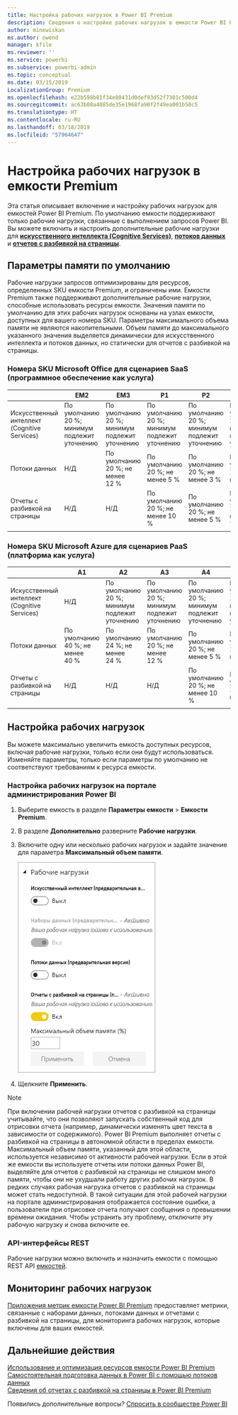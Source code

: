 ```yaml
---
title: Настройка рабочих нагрузок в Power BI Premium
description: Сведения о настройке рабочих нагрузок в емкости Power BI Premium.
author: minewiskan
ms.author: owend
manager: kfile
ms.reviewer: ''
ms.service: powerbi
ms.subservice: powerbi-admin
ms.topic: conceptual
ms.date: 03/15/2019
LocalizationGroup: Premium
ms.openlocfilehash: e22b598b81f34e80431d0def93d52f7301c500d4
ms.sourcegitcommit: ac63b08a4085de35e1968fa90f2f49ea001b50c5
ms.translationtype: HT
ms.contentlocale: ru-RU
ms.lasthandoff: 03/18/2019
ms.locfileid: "57964647"
---
```

# <a name="configure-workloads-in-a-premium-capacity"></a>Настройка рабочих нагрузок в емкости Premium

Эта статья описывает включение и настройку рабочих нагрузок для емкостей Power BI Premium. По умолчанию емкости поддерживают только рабочие нагрузки, связанные с выполнением запросов Power BI. Вы можете включить и настроить дополнительные рабочие нагрузки для **[искусственного интеллекта (Cognitive Services)](service-cognitive-services.md)**, **[потоков данных](service-dataflows-overview.md#dataflow-capabilities-on-power-bi-premium)** и **[отчетов с разбивкой на страницы](paginated-reports-save-to-power-bi-service.md)**.

## <a name="default-memory-settings"></a>Параметры памяти по умолчанию

Рабочие нагрузки запросов оптимизированы для ресурсов, определенных SKU емкости Premium, и ограничены ими. Емкости Premium также поддерживают дополнительные рабочие нагрузки, способные использовать ресурсы емкости. Значения памяти по умолчанию для этих рабочих нагрузок основаны на узлах емкости, доступных для вашего номера SKU. Параметры максимального объема памяти не являются накопительными. Объем памяти до максимального указанного значения выделяется динамически для искусственного интеллекта и потоков данных, но статически для отчетов с разбивкой на страницы. 

### <a name="microsoft-office-skus-for-software-as-a-service-saas-scenarios"></a>Номера SKU Microsoft Office для сценариев SaaS (программное обеспечение как услуга)

|                     | EM2                      | EM3                       | P1                      | P2                       | P3                       |
|---------------------|--------------------------|--------------------------|-------------------------|--------------------------|--------------------------|
| Искусственный интеллект (Cognitive Services) | По умолчанию 20 %; минимум подлежит уточнению| По умолчанию 20 %; минимум подлежит уточнению | По умолчанию 20 %; минимум подлежит уточнению | По умолчанию 20 %; минимум подлежит уточнению | По умолчанию 20 %; минимум подлежит уточнению |
| Потоки данных | Н/Д |По умолчанию 20 %; не менее 12 %  | По умолчанию 20 %; не менее 5 %  | По умолчанию 20 %; не менее 3 % | По умолчанию 20 %; не менее 2 %  |
| Отчеты с разбивкой на страницы | Н/Д |Н/Д | По умолчанию 20 %; не менее 10 % | По умолчанию 20 %; не менее 5 % | По умолчанию 20 %; не менее 2,5 % |
| | | | | | |

### <a name="microsoft-azure-skus-for-platform-as-a-service-paas-scenarios"></a>Номера SKU Microsoft Azure для сценариев PaaS (платформа как услуга)

|                  | A1                       | A2                       | A3                      | A4                       | A5                      | A6                        |
|-------------------|--------------------------|--------------------------|-------------------------|--------------------------|-------------------------|---------------------------|
| Искусственный интеллект (Cognitive Services) | Н/Д                      | По умолчанию 20 %; минимум подлежит уточнению                      | По умолчанию 20 %; минимум подлежит уточнению                     | По умолчанию 20 %; минимум подлежит уточнению | По умолчанию 20 %; минимум подлежит уточнению | По умолчанию 20 %; минимум подлежит уточнению |
| Потоки данных         | По умолчанию 40 %; не менее 40 % | По умолчанию 24 %; не менее 24 % | По умолчанию 20 %; не менее 12 % | По умолчанию 20 %; не менее 5 %  | По умолчанию 20 %; не менее 3 % | По умолчанию 20 %; не менее 2 %   |
| Отчеты с разбивкой на страницы | Н/Д                      | Н/Д                      | Н/Д                     | По умолчанию 20 %; не менее 10 % | По умолчанию 20 %; не менее 5 % | По умолчанию 20 %; не менее 2,5 % |
| | | | | | |

## <a name="configure-workloads"></a>Настройка рабочих нагрузок

Вы можете максимально увеличить емкость доступных ресурсов, включая рабочие нагрузки, только если они будут использоваться. Изменяйте параметры, только если параметры по умолчанию не соответствуют требованиям к ресурса емкости.  

### <a name="to-configure-workloads-in-the-power-bi-admin-portal"></a>Настройка рабочих нагрузок на портале администрирования Power BI

1. Выберите емкость в разделе **Параметры емкости** > **Емкости Premium**.

1. В разделе **Дополнительно** разверните **Рабочие нагрузки**.

1. Включите одну или несколько рабочих нагрузок и задайте значение для параметра **Максимальный объем памяти**.   

    
    ![Включение рабочих нагрузок](media/service-admin-premium-workloads/admin-portal-workloads.png)

1. Щелкните **Применить**.

> [!NOTE]
> При включении рабочей нагрузки отчетов с разбивкой на страницы учитывайте, что они позволяют запускать собственный код для отрисовки отчета (например, динамически изменять цвет текста в зависимости от содержимого). Power BI Premium выполняет отчеты с разбивкой на страницы в автономной области в пределах емкости. Максимальный объем памяти, указанный для этой области, используется независимо от активности рабочей нагрузки. Если в этой же емкости вы используете отчеты или потоки данных Power BI, выделяйте для отчетов с разбивкой на страницы не слишком много памяти, чтобы они не ухудшали работу других рабочих нагрузок. В редких случаях рабочая нагрузка отчетов с разбивкой на страницы может стать недоступной. В такой ситуации для этой рабочей нагрузки на портале администрирования отображается состояние ошибки, а пользователи при отрисовке отчета получают сообщения о превышении времени ожидания. Чтобы устранить эту проблему, отключите эту рабочую нагрузку и снова включите ее.

### <a name="rest-api"></a>API-интерфейсы REST

Рабочие нагрузки можно включить и назначить емкости с помощью REST API [емкостей](https://docs.microsoft.com/rest/api/power-bi/capacities).

## <a name="monitoring-workloads"></a>Мониторинг рабочих нагрузок

[Приложения метрик емкости Power BI Premium](service-admin-premium-monitor-capacity.md) предоставляет метрики, связанные с наборами данных, потоками данных и отчетами с разбивкой на страницы, для мониторинга рабочих нагрузок, которые включены для ваших емкостей. 

## <a name="next-steps"></a>Дальнейшие действия

[Использование и оптимизация ресурсов емкости Power BI Premium](service-premium-understand-how-it-works.md)   
[Самостоятельная подготовка данных в Power BI с помощью потоков данных](service-dataflows-overview.md)   
[Сведения об отчетах с разбивкой на страницы в Power BI Premium](paginated-reports-report-builder-power-bi.md)   

Появились дополнительные вопросы? [Спросить в сообществе Power BI](http://community.powerbi.com/)